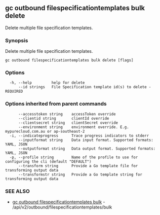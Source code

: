 ## gc outbound filespecificationtemplates bulk delete

Delete multiple file specification templates.

### Synopsis

Delete multiple file specification templates.

```
gc outbound filespecificationtemplates bulk delete [flags]
```

### Options

```
  -h, --help         help for delete
      --id strings   File Specification template id(s) to delete - REQUIRED
```

### Options inherited from parent commands

```
      --accesstoken string    accessToken override
      --clientid string       clientId override
      --clientsecret string   clientSecret override
      --environment string    environment override. E.g. mypurecloud.com.au or ap-southeast-2
  -i, --indicateprogress      Trace progress indicators to stderr
      --inputformat string    Data input format. Supported formats: YAML, JSON
      --outputformat string   Data output format. Supported formats: YAML, JSON
  -p, --profile string        Name of the profile to use for configuring the cli (default "DEFAULT")
      --transform string      Provide a Go template file for transforming output data
      --transformstr string   Provide a Go template string for transforming output data
```

### SEE ALSO

* [gc outbound filespecificationtemplates bulk](gc_outbound_filespecificationtemplates_bulk.html)	 - /api/v2/outbound/filespecificationtemplates/bulk


